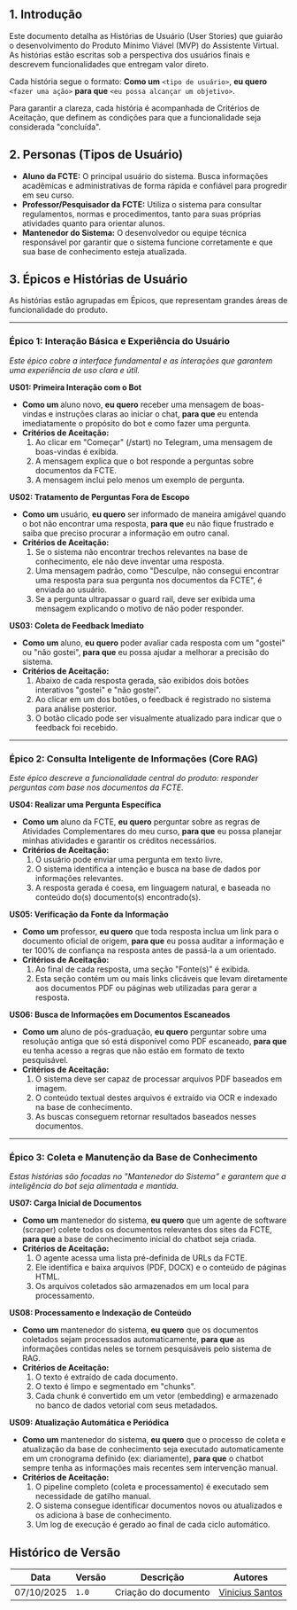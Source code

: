 ## 1. Introdução

Este documento detalha as Histórias de Usuário (User Stories) que guiarão o desenvolvimento do Produto Mínimo Viável (MVP) do Assistente Virtual. As histórias estão escritas sob a perspectiva dos usuários finais e descrevem funcionalidades que entregam valor direto.

Cada história segue o formato:
**Como um** `<tipo de usuário>`, **eu quero** `<fazer uma ação>` **para que** `<eu possa alcançar um objetivo>`.

Para garantir a clareza, cada história é acompanhada de Critérios de Aceitação, que definem as condições para que a funcionalidade seja considerada "concluída".

## 2. Personas (Tipos de Usuário)

* **Aluno da FCTE:** O principal usuário do sistema. Busca informações acadêmicas e administrativas de forma rápida e confiável para progredir em seu curso.
* **Professor/Pesquisador da FCTE:** Utiliza o sistema para consultar regulamentos, normas e procedimentos, tanto para suas próprias atividades quanto para orientar alunos.
* **Mantenedor do Sistema:** O desenvolvedor ou equipe técnica responsável por garantir que o sistema funcione corretamente e que sua base de conhecimento esteja atualizada.

## 3. Épicos e Histórias de Usuário

As histórias estão agrupadas em Épicos, que representam grandes áreas de funcionalidade do produto.

---

### **Épico 1: Interação Básica e Experiência do Usuário**

*Este épico cobre a interface fundamental e as interações que garantem uma experiência de uso clara e útil.*

**US01: Primeira Interação com o Bot**
* **Como um** aluno novo, **eu quero** receber uma mensagem de boas-vindas e instruções claras ao iniciar o chat, **para que** eu entenda imediatamente o propósito do bot e como fazer uma pergunta.
* **Critérios de Aceitação:**
    1.  Ao clicar em "Começar" (/start) no Telegram, uma mensagem de boas-vindas é exibida.
    2.  A mensagem explica que o bot responde a perguntas sobre documentos da FCTE.
    3.  A mensagem inclui pelo menos um exemplo de pergunta.

**US02: Tratamento de Perguntas Fora de Escopo**
* **Como um** usuário, **eu quero** ser informado de maneira amigável quando o bot não encontrar uma resposta, **para que** eu não fique frustrado e saiba que preciso procurar a informação em outro canal.
* **Critérios de Aceitação:**
    1.  Se o sistema não encontrar trechos relevantes na base de conhecimento, ele não deve inventar uma resposta.
    2.  Uma mensagem padrão, como "Desculpe, não consegui encontrar uma resposta para sua pergunta nos documentos da FCTE", é enviada ao usuário.
    3.  Se a pergunta ultrapassar o guard rail, deve ser exibida uma mensagem explicando o motivo de não poder responder.

**US03: Coleta de Feedback Imediato**
* **Como um** aluno, **eu quero** poder avaliar cada resposta com um "gostei" ou "não gostei", **para que** eu possa ajudar a melhorar a precisão do sistema.
* **Critérios de Aceitação:**
    1.  Abaixo de cada resposta gerada, são exibidos dois botões interativos "gostei" e "não gostei".
    2.  Ao clicar em um dos botões, o feedback é registrado no sistema para análise posterior.
    3.  O botão clicado pode ser visualmente atualizado para indicar que o feedback foi recebido.

---

### **Épico 2: Consulta Inteligente de Informações (Core RAG)**

*Este épico descreve a funcionalidade central do produto: responder perguntas com base nos documentos da FCTE.*

**US04: Realizar uma Pergunta Específica**
* **Como um** aluno da FCTE, **eu quero** perguntar sobre as regras de Atividades Complementares do meu curso, **para que** eu possa planejar minhas atividades e garantir os créditos necessários.
* **Critérios de Aceitação:**
    1.  O usuário pode enviar uma pergunta em texto livre.
    2.  O sistema identifica a intenção e busca na base de dados por informações relevantes.
    3.  A resposta gerada é coesa, em linguagem natural, e baseada no conteúdo do(s) documento(s) encontrado(s).

**US05: Verificação da Fonte da Informação**
* **Como um** professor, **eu quero** que toda resposta inclua um link para o documento oficial de origem, **para que** eu possa auditar a informação e ter 100% de confiança na resposta antes de passá-la a um orientado.
* **Critérios de Aceitação:**
    1.  Ao final de cada resposta, uma seção "Fonte(s)" é exibida.
    2.  Esta seção contém um ou mais links clicáveis que levam diretamente aos documentos PDF ou páginas web utilizadas para gerar a resposta.

**US06: Busca de Informações em Documentos Escaneados**
* **Como um** aluno de pós-graduação, **eu quero** perguntar sobre uma resolução antiga que só está disponível como PDF escaneado, **para que** eu tenha acesso a regras que não estão em formato de texto pesquisável.
* **Critérios de Aceitação:**
    1.  O sistema deve ser capaz de processar arquivos PDF baseados em imagem.
    2.  O conteúdo textual destes arquivos é extraído via OCR e indexado na base de conhecimento.
    3.  As buscas conseguem retornar resultados baseados nesses documentos.

---

### **Épico 3: Coleta e Manutenção da Base de Conhecimento**

*Estas histórias são focadas no "Mantenedor do Sistema" e garantem que a inteligência do bot seja alimentada e mantida.*

**US07: Carga Inicial de Documentos**
* **Como um** mantenedor do sistema, **eu quero** que um agente de software (scraper) colete todos os documentos relevantes dos sites da FCTE, **para que** a base de conhecimento inicial do chatbot seja criada.
* **Critérios de Aceitação:**
    1.  O agente acessa uma lista pré-definida de URLs da FCTE.
    2.  Ele identifica e baixa arquivos (PDF, DOCX) e o conteúdo de páginas HTML.
    3.  Os arquivos coletados são armazenados em um local para processamento.

**US08: Processamento e Indexação de Conteúdo**
* **Como um** mantenedor do sistema, **eu quero** que os documentos coletados sejam processados automaticamente, **para que** as informações contidas neles se tornem pesquisáveis pelo sistema de RAG.
* **Critérios de Aceitação:**
    1.  O texto é extraído de cada documento.
    2.  O texto é limpo e segmentado em "chunks".
    3.  Cada chunk é convertido em um vetor (embedding) e armazenado no banco de dados vetorial com seus metadados.

**US09: Atualização Automática e Periódica**
* **Como um** mantenedor do sistema, **eu quero** que o processo de coleta e atualização da base de conhecimento seja executado automaticamente em um cronograma definido (ex: diariamente), **para que** o chatbot sempre tenha as informações mais recentes sem intervenção manual.
* **Critérios de Aceitação:**
    1.  O pipeline completo (coleta e processamento) é executado sem necessidade de gatilho manual.
    2.  O sistema consegue identificar documentos novos ou atualizados e os adiciona à base de conhecimento.
    3.  Um log de execução é gerado ao final de cada ciclo automático.

## Histórico de Versão

</center>

<div style="margin: 0 auto; width: fit-content;">

| Data       | Versão | Descrição            | Autores                                   |
|------------|--------|----------------------|-------------------------------------------|
| 07/10/2025 | `1.0`  | Criação do documento | [Vinicius Santos](https://github.com/ViniciussdeOliveira) |

</div>